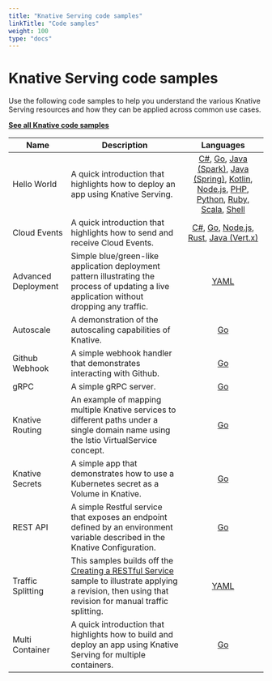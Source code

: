 ```yaml
---
title: "Knative Serving code samples"
linkTitle: "Code samples"
weight: 100
type: "docs"
---
```


# Knative Serving code samples

Use the following code samples to help you understand the various Knative
Serving resources and how they can be applied across common use cases.

[**See all Knative code samples**](../../samples)

| Name                | Description                                                                                                                                                                                                              |                                                                                                                                                                                                                                                                                             Languages                                                                                                                                                                                                                                                                                              |
| ------------------- | ------------------------------------------------------------------------------------------------------------------------------------------------------------------------------------------------------------------------ | :------------------------------------------------------------------------------------------------------------------------------------------------------------------------------------------------------------------------------------------------------------------------------------------------------------------------------------------------------------------------------------------------------------------------------------------------------------------------------------------------------------------------------------------------------------------------------------------------: |
| Hello World         | A quick introduction that highlights how to deploy an app using Knative Serving.                                                                                                                                         | [C#](./hello-world/helloworld-csharp/), [Go](./hello-world/helloworld-go/), [Java (Spark)](./hello-world/helloworld-java-spark/), [Java (Spring)](./hello-world/helloworld-java-spring/), [Kotlin](./hello-world/helloworld-kotlin/), [Node.js](./hello-world/helloworld-nodejs/), [PHP](./hello-world/helloworld-php/), [Python](./hello-world/helloworld-python/), [Ruby](./hello-world/helloworld-ruby/), [Scala](./hello-world/helloworld-scala/), [Shell](./hello-world/helloworld-shell/) |
| Cloud Events        | A quick introduction that highlights how to send and receive Cloud Events.                                                                                                                                               | [C#](./cloudevents/cloudevents-dotnet/), [Go](./cloudevents/cloudevents-go/), [Node.js](./cloudevents/cloudevents-nodejs/), [Rust](./cloudevents/cloudevents-rust/), [Java (Vert.x)](./cloudevents/cloudevents-vertx/)                                                                                                                                                                                                                                                                                                                                                                                                                                              |
| Advanced Deployment | Simple blue/green-like application deployment pattern illustrating the process of updating a live application without dropping any traffic.                                                                              |                                                                                                                                                                                                                                                                                 [YAML](./blue-green-deployment)                                                                                                                                                                                                                                                                                 |
| Autoscale           | A demonstration of the autoscaling capabilities of Knative.                                                                                                                                                              |                                                                                                                                                                                                                                                                                   [Go](../autoscaling/autoscale-go/)                                                                                                                                                                                                                                                                                   |
| Github Webhook      | A simple webhook handler that demonstrates interacting with Github.                                                                                                                                                      |                                                                                                                                                                                                                                                                                  [Go](./gitwebhook-go/)                                                                                                                                                                                                                                                                                   |
| gRPC                | A simple gRPC server.                                                                                                                                                                                                    |                                                                                                                                                                                                                                                                                   [Go](./grpc-ping-go/)                                                                                                                                                                                                                                                                                   |
| Knative Routing     | An example of mapping multiple Knative services to different paths under a single domain name using the Istio VirtualService concept.                                                                                    |                                                                                                                                                                                                                                                                                [Go](./knative-routing-go/)                                                                                                                                                                                                                                                                                |
| Knative Secrets     | A simple app that demonstrates how to use a Kubernetes secret as a Volume in Knative.                                                                                                                                    |                                                                                                                                                                                                                                                                                    [Go](./secrets-go/)                                                                                                                                                                                                                                                                                    |
| REST API            | A simple Restful service that exposes an endpoint defined by an environment variable described in the Knative Configuration.                                                                                             |                                                                                                                                                                                                                                                                                   [Go](./rest-api-go/)                                                                                                                                                                                                                                                                                    |
| Traffic Splitting   | This samples builds off the [Creating a RESTful Service](./rest-api-go) sample to illustrate applying a revision, then using that revision for manual traffic splitting.                                                 |                                                                                                                                                                                                                                                                               [YAML](./traffic-splitting/)                                                                                                                                                                                                                                                                                |
| Multi Container     | A quick introduction that highlights how to build and deploy an app using Knative Serving for multiple containers.                                                 |                                                                                                                                                                                                                                                                                                                                     [Go](./multi-container/)                                                                                                                                                                                                                                                                                |
